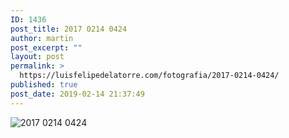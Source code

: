 ```yaml
---
ID: 1436
post_title: 2017 0214 0424
author: martin
post_excerpt: ""
layout: post
permalink: >
  https://luisfelipedelatorre.com/fotografia/2017-0214-0424/
published: true
post_date: 2019-02-14 21:37:49
---
```

<p><img src="https://luisfelipedelatorre.com/wp-content/uploads/2019/02/2017-0214-0424-837x1024.jpg" alt="2017 0214 0424"/></p>